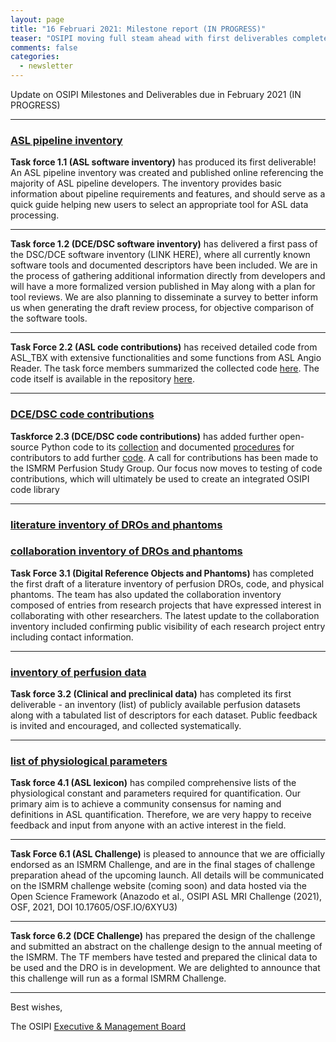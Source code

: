 ```yaml
---
layout: page
title: "16 Februari 2021: Milestone report (IN PROGRESS)"
teaser: "OSIPI moving full steam ahead with first deliverables completed."
comments: false
categories:
  - newsletter
---
```


Update on OSIPI Milestones and Deliverables due in February 2021 (IN PROGRESS)

---

### [ASL pipeline inventory](https://docs.google.com/document/d/e/2PACX-1vQ-1GF2fmz6Q4IukuKP_-57H-xi872Xq_uBlX5P0Cwpj4RYd_t73pvZ64UqXegPaVpQJhQQrVRJRPro/pub)

**Task force 1.1 (ASL software inventory)** has produced its first deliverable! An ASL pipeline inventory was created and published online referencing the majority of ASL pipeline developers. The inventory provides basic information about pipeline requirements and features, and should serve as a quick guide helping new users to select an appropriate tool for ASL data processing.

---

**Task force 1.2 (DCE/DSC software inventory)** has delivered a first pass of the DSC/DCE software inventory (LINK HERE), where all currently known software tools and documented descriptors have been included. We are in the process of gathering additional information directly from developers and will have a more formalized version published in May along with a plan for tool reviews. We are also planning to disseminate a survey to better inform us when generating the draft review process, for objective comparison of the software tools.

---

**Task Force 2.2 (ASL code contributions)** has received detailed code from ASL_TBX with extensive functionalities and some functions from ASL Angio Reader. The task force members summarized the collected code [here](https://docs.google.com/spreadsheets/d/15ZBAY8rfqUR7EWlPgI5POp6GvFizC4mC/edit#gid=1251552107). The code itself is available in the repository [here](https://drive.google.com/drive/folders/1M1RQnXVzZljfowmuA8sZqb3Fh7MlIq1Y).

---

### [DCE/DSC code contributions](https://github.com/OSIPI/DCE-DSC-MRI_CodeCollection)


**Taskforce 2.3 (DCE/DSC code contributions)** has added further open-source Python code to its [collection](https://github.com/OSIPI/DCE-DSC-MRI_CodeCollection) and documented [procedures](https://github.com/OSIPI/DCE-DSC-MRI_CodeCollection/tree/develop/doc) for contributors to add further [code](https://github.com/OSIPI/DCE-DSC-MRI_CodeCollection/blob/develop/doc/code_contributions_record.csv). A call for contributions has been made to the ISMRM Perfusion Study Group. Our focus now moves to testing of code contributions, which will ultimately be used to create an integrated OSIPI code library

---

### [literature inventory of DROs and phantoms](https://drive.google.com/file/d/1BCEVZ5VzTHCSAmWAYEF8KgyiGm3LCoqN/view)

### [collaboration inventory of DROs and phantoms](https://drive.google.com/file/d/1BCpsiHS9ulYbuhzquymnTtLbLhDVdWqb/view)

**Task Force 3.1 (Digital Reference Objects and Phantoms)** has completed the first draft of a literature inventory of perfusion DROs, code, and physical phantoms. The team has also updated the collaboration inventory composed of entries from research projects that have expressed interest in collaborating with other researchers. The latest update to the collaboration inventory included confirming public visibility of each research project entry including contact information.

---
### [inventory of perfusion data](https://docs.google.com/spreadsheets/d/1lBEBTttyLpKIPcRo8XzXhlry-owxaUkZ-Eoq6-LJWwY/edit#gid=1368103) 

**Task force 3.2 (Clinical and preclinical data)** has completed its first deliverable - an inventory (list) of publicly available perfusion datasets along with a tabulated list of descriptors for each dataset. Public feedback is invited and encouraged, and collected systematically. 

---
### [list of physiological parameters](https://docs.google.com/document/d/e/2PACX-1vQFhNrhVWQnfMDNc65sQex3lk6lMtf4sR6rH7M60ytBxBs_a1wcethk8x7PuPvIQA/pub) 

**Task force 4.1 (ASL lexicon)** has compiled comprehensive lists of the physiological constant and parameters required for quantification. Our primary aim is to achieve a community consensus for naming and definitions in ASL quantification. Therefore, we are very happy to receive feedback and input from anyone with an active interest in the field.

---

**Task Force 6.1 (ASL Challenge)** is pleased to announce that we are officially endorsed as an ISMRM Challenge, and are in the final stages of challenge preparation ahead of the upcoming launch. All details will be communicated on the ISMRM challenge website (coming soon) and data hosted via the Open Science Framework (Anazodo et al., OSIPI ASL MRI Challenge (2021), OSF, 2021, DOI 10.17605/OSF.IO/6XYU3)

---

**Task force 6.2 (DCE Challenge)** has prepared the design of the challenge and submitted an abstract on the challenge design to the annual meeting of the ISMRM. The TF members have tested and prepared the clinical data to be used and the DRO is in development. We are delighted to announce that this challenge will run as a formal ISMRM Challenge.

---


Best wishes,

The OSIPI [Executive & Management Board](https://www.osipi.org/emb/)

